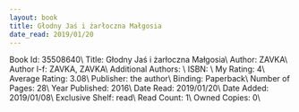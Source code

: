 ```yaml
---
layout: book
title: Głodny Jaś i żarłoczna Małgosia
date_read: 2019/01/20
---
```


Book Id: 35508640\ 
Title: Głodny Jaś i żarłoczna Małgosia\ 
Author: ZAVKA\ 
Author l-f: ZAVKA, ZAVKA\ 
Additional Authors: \ 
ISBN: \ 
My Rating: 4\ 
Average Rating: 3.08\ 
Publisher: the author\ 
Binding: Paperback\ 
Number of Pages: 28\ 
Year Published: 2016\ 
Date Read: 2019/01/20\ 
Date Added: 2019/01/08\ 
Exclusive Shelf: read\ 
Read Count: 1\ 
Owned Copies: 0\ 

